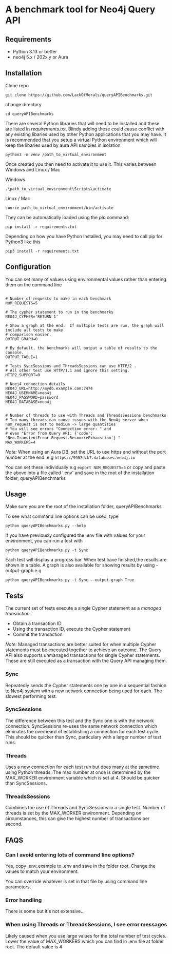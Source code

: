 # A benchmark tool for Neo4j Query API

## Requirements

- Python 3.13 or better
- neo4j 5.x / 202x.y or Aura

## Installation

Clone repo

```Text
git clone https://github.com/LackOfMorals/queryAPIBenchmarks.git
```

change directory

```
cd queryAPIBenchmarks
```

There are several Python libraries that will need to be installed and these are listed in _requirements.txt_. Blindy adding these could cause conflict with any existing libaries used by other Python applications that you may have. It is recommended that you setup a virtual Python environment which will keep the libaries used by aura API samples in isolation

```
python3 -m venv /path_to_virtual_environment

```

Once created you then need to activate it to use it. This varies between Windows and Linux / Mac

Windows

```
.\path_to_virtual_environment\Scripts\activate
```

Linux / Mac

```
source path_to_virtual_environment/bin/activate
```

They can be automatically loaded using the _pip_ command:

```
pip install -r requirements.txt
```

Depending on how you have Python installed, you may need to call pip for Python3 like this

```
pip3 install -r requirements.txt
```

## Configuration

You can set many of values using environmental values rather than entering them on the command line

```Text

# Number of requests to make in each benchmark
NUM_REQUESTS=5

# The cypher statement to run in the benchmarks
NEO4J_CYPHER='RETURN 1'

# Show a graph at the end.  If multiple tests are run, the graph will include all tests to make
# comparison easier.
OUTPUT_GRAPH=0

# By default, the benchmarks will output a table of results to the console.
OUTPUT_TABLE=1

# Tests SyncSessions and ThreadsSessions can use HTTP/2 .
# All other test use HTTP/1.1 and ignore this setting.
HTTP2_SUPPORT=0

# Noej4 connection details
NEO4J_URL=http://mydb.example.com:7474
NEO4J_USERNAME=neo4j
NEO4J_PASSWORD=password
NEO4J_DATABASE=neo4j


# Number of threads to use with Threads and ThreadsSessions benchmarks
# Too many threads can cause issues with the Neo4j server when num_request is set to medium -> large quantities
# You will see errors "Connection error: " and
# even "Error from Query API: {'code': 'Neo.TransientError.Request.ResourceExhaustion'} "
MAX_WORKERS=4

```

_Note:_ When using an Aura DB, set the URL to use https and without the port number at the end. e.g `https://9957dik7.databases.neo4j.io`

You can set these individually e.g `export NUM_REQUESTS=5` or copy and paste the above into a file called '.env' and save in the root of the installation folder, queryAPIBenchmarks

## Usage

Make sure you are the root of the installation folder, queryAPIBenchmarks

To see what command line options can be used, type

```
python queryAPIBenchmarks.py --help
```

If you have previously configured the .env file with values for your environment, you can run a test with

```
python queryAPIBenchmarks.py -t Sync
```

Each test will display a progress bar. When test have finished,the results are shown in a table. A graph is also available for showing results by using -output-graph e.g

```
python queryAPIBenchmarks.py -t Sync --output-graph True
```

## Tests

The current set of tests execute a single Cypher statement as a _managed transaction_.

- Obtain a transaction ID
- Using the transaction ID, execute the Cypher statement
- Commit the transaction

_Note:_ Managed transactions are better suited for when multiple Cypher statements must be executed together to achieve an outcome. The Query API also supports unmanaged transactions for single Cypher statements. These are still executed as a transaction with the Query API managing them.

### Sync

Repeatedly sends the Cypher statements one by one in a sequential fashion to Neo4j system with a new network connection being used for each. The slowest performing test.

### SyncSessions

The difference between this test and the Sync one is with the network connection. SyncSessions re-uses the same network connection which elminates the overheard of establishing a connection for each test cycle. This should be quicker than Sync, particulary with a larger number of test runs.

### Threads

Uses a new connection for each test run but does many at the sametime using Python threads. The max number at once is determined by the MAX_WORKER environment variable which is set at 4. Should be quicker than SyncSessions.

### ThreadsSessions

Combines the use of Threads and SyncSessions in a single test. Number of threads is set by the MAX_WORKER environment. Depending on circumstances, this can give the highest number of transactions per second.

## FAQS

### Can I avoid entering lots of command line options?

Yes, copy .env_example to .env and save in the folder root. Change the values to match your environment.

You can override whatever is set in that file by using command line parameters.

### Error handling

There is some but it's not extensive...

### When using Threads or ThreadsSessions, I see error messages

Likely caused when you use large values for the total number of test cycles. Lower the value of MAX_WORKERS which you can find in .env file at folder root. The default value is 4
